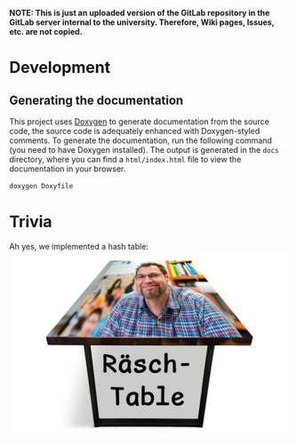 **NOTE: This is just an uploaded version of the GitLab repository in the GitLab server internal to the university. Therefore, Wiki pages, Issues, etc. are not copied.**

# Development

## Generating the documentation

This project uses [Doxygen](https://www.doxygen.nl/)
to generate documentation from the source code,
the source code is adequately enhanced with Doxygen-styled comments.
To generate the documentation, run the following command
(you need to have Doxygen installed).
The output is generated in the `docs` directory, where you can find a
`html/index.html` file to view the documentation in your browser.

```sh
doxygen Doxyfile
```

# Trivia

Ah yes, we implemented a hash table:
![Ah yes, a hash table](docs/trivia/hash-table.png)
